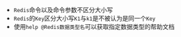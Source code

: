 - `Redis`命令以及命令参数不区分大小写
- `Redis`的`Key`区分大小写`K1`与`k1`是不被认为是同一个`Key`
- 使用`help @Redis数据类型名`可以获取指定数据类型的帮助文档
